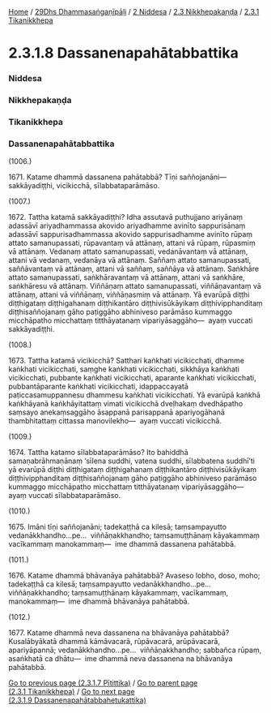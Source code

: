 
[Home](/) / [29Dhs Dhammasaṅgaṇīpāḷi](../../../../29Dhs.md) / [2 Niddesa](../../../2.md) / [2.3 Nikkhepakaṇḍa](../../2.3.md) / [2.3.1 Tikanikkhepa](../2.3.1.md)

# 2.3.1.8 Dassanenapahātabbattika

### Niddesa

### Nikkhepakaṇḍa

### Tikanikkhepa

### Dassanenapahātabbattika

(1006.)

1671\. Katame dhammā dassanena pahātabbā? Tīṇi saññojanāni—  sakkāyadiṭṭhi, vicikicchā, sīlabbataparāmāso.

(1007.)

1672\. Tattha katamā sakkāyadiṭṭhi? Idha assutavā puthujjano ariyānaṃ adassāvī ariyadhammassa akovido ariyadhamme avinīto sappurisānaṃ adassāvī sappurisadhammassa akovido sappurisadhamme avinīto rūpaṃ attato samanupassati, rūpavantaṃ vā attānaṃ, attani vā rūpaṃ, rūpasmiṃ vā attānaṃ. Vedanaṃ attato samanupassati, vedanāvantaṃ vā attānaṃ, attani vā vedanaṃ, vedanāya vā attānaṃ. Saññaṃ attato samanupassati, saññāvantaṃ vā attānaṃ, attani vā saññaṃ, saññāya vā attānaṃ. Saṅkhāre attato samanupassati, saṅkhāravantaṃ vā attānaṃ, attani vā saṅkhāre, saṅkhāresu vā attānaṃ. Viññāṇaṃ attato samanupassati, viññāṇavantaṃ vā attānaṃ, attani vā viññāṇaṃ, viññāṇasmiṃ vā attānaṃ. Yā evarūpā diṭṭhi diṭṭhigataṃ diṭṭhigahanaṃ diṭṭhikantāro diṭṭhivisūkāyikaṃ diṭṭhivipphanditaṃ diṭṭhisaññojanaṃ gāho paṭiggāho abhiniveso parāmāso kummaggo micchāpatho micchattaṃ titthāyatanaṃ vipariyāsaggāho—  ayaṃ vuccati sakkāyadiṭṭhi.

(1008.)

1673\. Tattha katamā vicikicchā? Satthari kaṅkhati vicikicchati, dhamme kaṅkhati vicikicchati, saṃghe kaṅkhati vicikicchati, sikkhāya kaṅkhati vicikicchati, pubbante kaṅkhati vicikicchati, aparante kaṅkhati vicikicchati, pubbantāparante kaṅkhati vicikicchati, idappaccayatā paṭiccasamuppannesu dhammesu kaṅkhati vicikicchati. Yā evarūpā kaṅkhā kaṅkhāyanā kaṅkhāyitattaṃ vimati vicikicchā dveḷhakaṃ dvedhāpatho saṃsayo anekaṃsaggāho āsappanā parisappanā apariyogāhanā thambhitattaṃ cittassa manovilekho—  ayaṃ vuccati vicikicchā.

(1009.)

1674\. Tattha katamo sīlabbataparāmāso? Ito bahiddhā samaṇabrāhmaṇānaṃ ‘sīlena suddhi, vatena suddhi, sīlabbatena suddhī’ti yā evarūpā diṭṭhi diṭṭhigataṃ diṭṭhigahanaṃ diṭṭhikantāro diṭṭhivisūkāyikaṃ diṭṭhivipphanditaṃ diṭṭhisaññojanaṃ gāho paṭiggāho abhiniveso parāmāso kummaggo micchāpatho micchattaṃ titthāyatanaṃ vipariyāsaggāho—  ayaṃ vuccati sīlabbataparāmāso.

(1010.)

1675\. Imāni tīṇi saññojanāni; tadekaṭṭhā ca kilesā; taṃsampayutto vedanākkhandho…pe…  viññāṇakkhandho; taṃsamuṭṭhānaṃ kāyakammaṃ vacīkammaṃ manokammaṃ—  ime dhammā dassanena pahātabbā.

(1011.)

1676\. Katame dhammā bhāvanāya pahātabbā? Avaseso lobho, doso, moho; tadekaṭṭhā ca kilesā; taṃsampayutto vedanākkhandho…pe…  viññāṇakkhandho; taṃsamuṭṭhānaṃ kāyakammaṃ, vacīkammaṃ, manokammaṃ—  ime dhammā bhāvanāya pahātabbā.

(1012.)

1677\. Katame dhammā neva dassanena na bhāvanāya pahātabbā? Kusalābyākatā dhammā kāmāvacarā, rūpāvacarā, arūpāvacarā, apariyāpannā; vedanākkhandho…pe…  viññāṇakkhandho; sabbañca rūpaṃ, asaṅkhatā ca dhātu—  ime dhammā neva dassanena na bhāvanāya pahātabbā.

[Go to previous page (2.3.1.7 Pītittika)](2.3.1.7.md) / [Go to parent page (2.3.1 Tikanikkhepa)](../2.3.1.md) / [Go to next page (2.3.1.9 Dassanenapahātabbahetukattika)](2.3.1.9.md)


